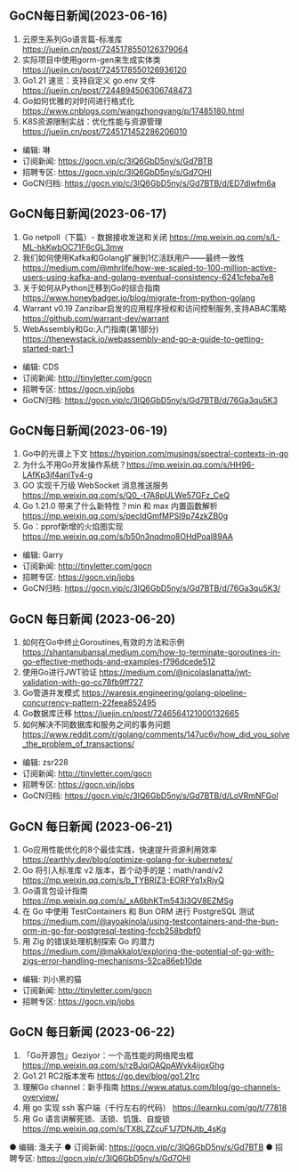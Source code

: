 ## GoCN每日新闻(2023-06-16)

1. 云原生系列Go语言篇-标准库 https://juejin.cn/post/7245178550126379064
2. 实际项目中使用gorm-gen来生成实体类 https://juejin.cn/post/7245178550126936120
3. Go1.21 速览：支持自定义 go.env 文件 https://juejin.cn/post/7244894506306748473
4. Go如何优雅的对时间进行格式化 https://www.cnblogs.com/wangzhongyang/p/17485180.html
5. K8S资源限制实战：优化性能与资源管理 https://juejin.cn/post/7245171452286206010

* 编辑: 琳
* 订阅新闻: https://gocn.vip/c/3lQ6GbD5ny/s/Gd7BTB
* 招聘专区: https://gocn.vip/c/3lQ6GbD5ny/s/Gd7OHl
* GoCN归档: https://gocn.vip/c/3lQ6GbD5ny/s/Gd7BTB/d/ED7dlwfm6a


## GoCN每日新闻(2023-06-17)

1. Go netpoll（下篇）- 数据接收发送和关闭 https://mp.weixin.qq.com/s/L-ML-hkKwbOC71F6cGL3mw
2. 我们如何使用Kafka和Golang扩展到1亿活跃用户——最终一致性 https://medium.com/@mhrlife/how-we-scaled-to-100-million-active-users-using-kafka-and-golang-eventual-consistency-6241cfeba7e8
3. 关于如何从Python迁移到Go的综合指南 https://www.honeybadger.io/blog/migrate-from-python-golang
4. Warrant v0.19 Zanzibar启发的应用程序授权和访问控制服务,支持ABAC策略 https://github.com/warrant-dev/warrant
5. WebAssembly和Go:入门指南(第1部分) https://thenewstack.io/webassembly-and-go-a-guide-to-getting-started-part-1

* 编辑: CDS
* 订阅新闻: http://tinyletter.com/gocn 
* 招聘专区: https://gocn.vip/jobs 
* GoCN归档:  https://gocn.vip/c/3lQ6GbD5ny/s/Gd7BTB/d/76Ga3qu5K3


## GoCN每日新闻(2023-06-19)

1. Go中的光谱上下文 https://hypirion.com/musings/spectral-contexts-in-go
2. 为什么不用Go开发操作系统？https://mp.weixin.qq.com/s/HH96-LAfKp3jf4anlTy4-g
3. GO 实现千万级 WebSocket 消息推送服务 https://mp.weixin.qq.com/s/Q0_-t7A8pULWe57GFz_CeQ
4. Go 1.21.0 带来了什么新特性？min 和 max 内置函数解析 https://mp.weixin.qq.com/s/pecIdGmfMPSl9p74zkZB0g
5. Go：pprof新增的火焰图实现 https://mp.weixin.qq.com/s/b50n3nqdmo8OHdPoal89AA

* 编辑: Garry
* 订阅新闻: http://tinyletter.com/gocn
* 招聘专区: https://gocn.vip/jobs
* GoCN归档: https://gocn.vip/c/3lQ6GbD5ny/s/Gd7BTB/d/76Ga3qu5K3/

## GoCN 每日新闻 (2023-06-20)
 
1. 如何在Go中终止Goroutines,有效的方法和示例 https://shantanubansal.medium.com/how-to-terminate-goroutines-in-go-effective-methods-and-examples-f796dcede512
2. 使用Go进行JWT验证 https://medium.com/@nicolaslanatta/jwt-validation-with-go-cc78fb9ff727
3. Go管道并发模式 https://waresix.engineering/golang-pipeline-concurrency-pattern-22feea852495
4. Go数据库迁移 https://juejin.cn/post/7246564121000132665
5. 如何解决不同数据库和服务之间的事务问题 https://www.reddit.com/r/golang/comments/147uc6v/how_did_you_solve_the_problem_of_transactions/

- 编辑: zsr228
- 订阅新闻: http://tinyletter.com/gocn
- 招聘专区: https://gocn.vip/jobs
- GoCN归档: https://gocn.vip/c/3lQ6GbD5ny/s/Gd7BTB/d/LoVRmNFGol

## GoCN 每日新闻 (2023-06-21)
 
1. Go应用性能优化的8个最佳实践，快速提升资源利用效率 https://earthly.dev/blog/optimize-golang-for-kubernetes/
2. Go 将引入标准库 v2 版本，首个动手的是：math/rand/v2 https://mp.weixin.qq.com/s/b_TYBRIZ3-EORFYq1xRjyQ
3. Go语言包设计指南 https://mp.weixin.qq.com/s/_xA6bhKTm543i3QV8EZMSg
4. 在 Go 中使用 TestContainers 和 Bun ORM 进行 PostgreSQL 测试 https://medium.com/@ayoakinola/using-testcontainers-and-the-bun-orm-in-go-for-postgresql-testing-fccb258bdbf0
5. 用 Zig 的错误处理机制探索 Go 的潜力 https://medium.com/@makkalot/exploring-the-potential-of-go-with-zigs-error-handling-mechanisms-52ca86eb10de

- 编辑: 刘小黑的猫
- 订阅新闻: http://tinyletter.com/gocn
- 招聘专区: https://gocn.vip/jobs



## GoCN 每日新闻 (2023-06-22)


1. 「Go开源包」Geziyor：一个高性能的网络爬虫框 https://mp.weixin.qq.com/s/rzBJqiOAQpAWvk4ijoxGhg
2.  Go1.21 RC2版本发布 https://go.dev/blog/go1.21rc
3. 理解Go channel：新手指南  https://www.atatus.com/blog/go-channels-overview/
4. 用 go 实现 ssh 客户端（千行左右的代码） https://learnku.com/go/t/77818
5. 用 Go 语言讲解死锁、活锁、饥饿、自旋锁 https://mp.weixin.qq.com/s/TX8LZZcuF1J7DNJtb_4sKg

● 编辑: 渔夫子
● 订阅新闻: https://gocn.vip/c/3lQ6GbD5ny/s/Gd7BTB
● 招聘专区: https://gocn.vip/c/3lQ6GbD5ny/s/Gd7OHl